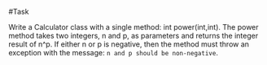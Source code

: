 #Task

Write a Calculator class with a single method: int power(int,int). The power method takes two integers,  n and p, as parameters and returns the integer result of n^p. If either n or p is negative, then the method must throw an exception with the message: `n and p should be non-negative`.